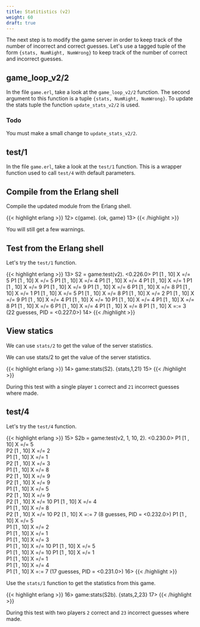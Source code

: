 ```yaml
---
title: Statitistics (v2)
weight: 60
draft: true
---
```


The next step is to modify the game server in order to keep track of the number
of incorrect and correct guesses. Let's use a tagged tuple of the form `{stats,
NumRight, NumWrong}` to keep track of the number of correct and incorrect
guesses.

## game_loop_v2/2

In the file `game.erl`, take a look at the `game_loop_v2/2`  function. The second
argument to this function is a tuple `{stats, NumRight, NumWrong}`. To update the
stats tuple the function `update_stats_v2/2` is used. 

### Todo

You must make a small change to `update_stats_v2/2`. 

## test/1

In the file `game.erl`, take a look at the `test/1` function. This is a wrapper
function used to call `test/4` with default parameters. 

## Compile from the Erlang shell

Compile the updated module from the Erlang shell. 

{{< highlight erlang >}}
12> c(game).
{ok, game}
13>
{{< /highlight >}}

You will still get a few warnings. 

## Test from the Erlang shell

Let's try the `test/1` function. 

{{< highlight erlang >}}
13> S2 = game:test(v2).
<0.226.0>
P1 [1 , 10] X =/= 5 
P1 [1 , 10] X =/= 5 
P1 [1 , 10] X =/= 4 
P1 [1 , 10] X =/= 4 
P1 [1 , 10] X =/= 1 
P1 [1 , 10] X =/= 9 
P1 [1 , 10] X =/= 9 
P1 [1 , 10] X =/= 6 
P1 [1 , 10] X =/= 8 
P1 [1 , 10] X =/= 1 
P1 [1 , 10] X =/= 5 
P1 [1 , 10] X =/= 8 
P1 [1 , 10] X =/= 2 
P1 [1 , 10] X =/= 9 
P1 [1 , 10] X =/= 4 
P1 [1 , 10] X =/= 10 
P1 [1 , 10] X =/= 4 
P1 [1 , 10] X =/= 8 
P1 [1 , 10] X =/= 6 
P1 [1 , 10] X =/= 4 
P1 [1 , 10] X =/= 8 
P1 [1 , 10] X =:= 3 (22 guesses, PID = <0.227.0>)
14> 
{{< /highlight >}}

## View statics

We can use `stats/2` to get the value of the server statistics.

We can use stats/2 to get the value of the server statistics.

{{< highlight erlang >}}
14> game:stats(S2).
{stats,1,21}
15> 
{{< /highlight >}}

During this test with a single player `1` correct and `21` incorrect guesses
where made.

## test/4

Let's try the `test/4` function. 

{{< highlight erlang >}}
15> S2b = game:test(v2, 1, 10, 2).
<0.230.0>
P1 [1 , 10] X =/= 5  
P2 [1 , 10] X =/= 2  
P1 [1 , 10] X =/= 1  
P2 [1 , 10] X =/= 3  
P1 [1 , 10] X =/= 8  
P2 [1 , 10] X =/= 9  
P2 [1 , 10] X =/= 9  
P1 [1 , 10] X =/= 5  
P2 [1 , 10] X =/= 9  
P2 [1 , 10] X =/= 10 
P1 [1 , 10] X =/= 4  
P1 [1 , 10] X =/= 8  
P2 [1 , 10] X =/= 10 
P2 [1 , 10] X =:= 7  (8 guesses, PID = <0.232.0>)
P1 [1 , 10] X =/= 5  
P1 [1 , 10] X =/= 2  
P1 [1 , 10] X =/= 1  
P1 [1 , 10] X =/= 3  
P1 [1 , 10] X =/= 10 
P1 [1 , 10] X =/= 5  
P1 [1 , 10] X =/= 10 
P1 [1 , 10] X =/= 1  
P1 [1 , 10] X =/= 1  
P1 [1 , 10] X =/= 4  
P1 [1 , 10] X =:= 7  (17 guesses, PID = <0.231.0>)
16> 
{{< /highlight >}}

Use the `stats/1` function to get the statistics from this game. 

{{< highlight erlang >}}
16> game:stats(S2b).
{stats,2,23}
17>
{{< /highlight >}}

During this test with two players `2` correct and `23` incorrect guesses where
made.



